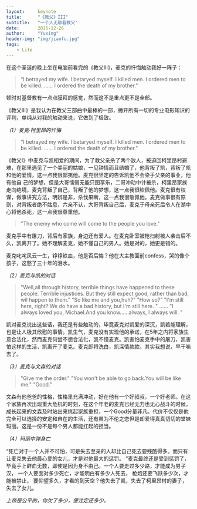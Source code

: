 ```yaml
---
layout:     keynote
title:      "《教父》III"
subtitle:   "一个人无聊看教父"
date:       2015-12-26
author:     "Yuxing"
header-img: "img/jiaofu.jpg"
tags:
    - Life
---
```


 在这个圣诞的晚上坐在电脑前看完的《教父III》，麦克的忏悔触动我好一阵子：

> “I betrayed my wife.
> I betaryed myself.
> I killed men.
> I ordered men to be killed.
> ……
> I ordered the death of my brother."

顿时对基督教有一点点膜拜的感觉，然而这不是重点更不是全部。

《教父III》是我认为在教父三部曲中最棒的一部，撇开所有一切的专业电影知识的评判，单纯从对我的触动来说，它做到了极致。

*（1）麦克·柯里昂的忏悔*

> “I betrayed my wife.
> I betaryed myself.
> I killed men.
> I ordered men to be killed.
> ……
> I ordered the death of my brother."

《教父I》中麦克与凯相爱的期间，为了救父亲杀了两个敌人，被迫回柯里昂村避难，在那里遇见了一个美丽的姑娘，一见钟情而且结婚了，他背叛了凯，背叛了凯和他的爱情，这一点我很鄙夷他。麦克很坚定的告诉凯他不会染手父亲的事业，他有他自
己的梦想，但是大哥懦弱无能只图享乐，二哥冲动中计被杀，柯里昂家族走向绝境，麦克背叛了自己，背叛了他的梦想，这一点我很钦佩他。麦克很有权谋，做事讲究方法，明辨是非，杀伐果断，这一点我很敬佩他。麦克做事很有原则，对背叛者绝不姑息，六亲不认，大哥背叛自己后，麦克于母亲死后令人在湖中心将他杀死，这一点我很尊重他。

>"The enemy who come will come to the people you love."

麦克手中有屠刀，背后有家族，身边还有爱人。在麦克卧室被枪扫射被人袭击后不久，凯离开了。她不理解麦克，她不懂自己的男人。她是对的，她更是错的。

麦克叱咤风云一生，铮铮铁血，他是否后悔？他在大主教面前confess，哭的像个孩子，这憋了三十年的泪水。

*（2）麦克与凯的对话*

> "Well,all through history, terrible things have happened to these people. Terrible injustices. But they still expect good, rather than bad, wil happen to them."
> "So like me and you,huh?"
> "How so?"
> "I'm still here, right? We do have a bad history, but I'm still here. "
> ……
> "I always loved you, Michael.And you know……always, I always will. " 

凯对麦克说出这些话，我还是有些触动的，毕竟麦克对凯爱的深沉，凯若能理解，也是让人极其欣慰的事情。凯生气，麦克没有实现他的承诺，在5年之内将家族生意合法化，然而麦克何尝不想合法化，凯不懂麦克。凯害怕麦克手中的屠刀，凯害怕这样的生活，凯离开了麦克。麦克即将洗白，凯深情款款。其实我想说，早干嘛去了。

*（3）麦克与文森的对话*

> "Give me the order."
> "You won't be able to go back.You will be like me."
> "Good."

 文森有他爸爸的性格，性格里充满冲动，好在他有一个好叔叔，一个好老师。在这个家族再次出现重大危机的时刻，在这个年老的麦克已经无力也无心战斗的时候，成长起来的文森及时站出来挑起家族重担，一个Good分量非凡。代价不仅仅是他完全可以选择的安定和自在的生活，还有虽为不伦之恋但是却爱得真真切切的堂妹玛丽。这是一份不是每个男人都能扛起的担当。

*（4）玛丽中弹身亡*

“死亡对于一个人并不可怕，可是失去至亲的人却比自己死去要残酷得多。而只有让麦克失去他最心爱的女儿，才是对他最大的惩罚。 ”麦克最终还是受到惩罚了，毕竟手上鲜血无数，即使是因为身不由己。一个人要走过多少路，才能成为男子汉， 一个人要面对多少死亡，才能明白有多少人死去， 枪炮还要飞跃多少次，才能被禁止， 要仰望多久，才看的到天空？他失去了凯，失去了柯里昂村的妻子，失去了女儿。

*上帝是公平的，你欠了多少，便注定还多少。*

